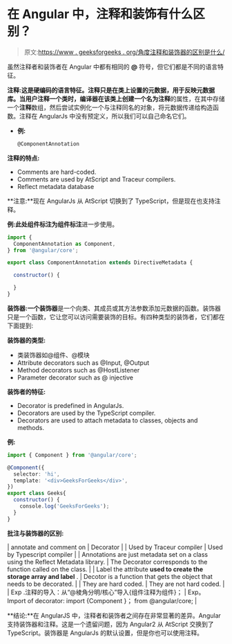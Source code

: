 # 在 Angular 中，注释和装饰有什么区别？

> 原文:[https://www . geeksforgeeks . org/角度注释和装饰器的区别是什么/](https://www.geeksforgeeks.org/what-are-the-differences-between-an-annotation-and-a-decorator-in-angular/)

虽然注释者和装饰者在 Angular 中都有相同的 **@** 符号，但它们都是不同的语言特征。

**注释:**这是硬编码的语言特征。注释只是在类上设置的元数据，用于反映元数据库。当用户注释一个类时，编译器在该类上创建一个名为**注释**的属性，在其中存储一个**注释**数组，然后尝试实例化一个与注释同名的对象，将元数据传递给构造函数。注释在 AngularJs 中没有预定义，所以我们可以自己命名它们。

*   **例:**

    ```ts
    @ComponentAnnotation
    ```

**注释的特点:**

*   Comments are hard-coded.
*   Comments are used by AtScript and Traceur compilers.
*   Reflect metadata database

**注意:**现在 AngularJs 从 AtScript 切换到了 TypeScript，但是现在也支持注释。

**例:**此处组件标注为**组件标注**进一步使用。

```ts
import { 
  ComponentAnnotation as Component,
} from '@angular/core';

export class ComponentAnnotation extends DirectiveMetadata {

  constructor() {

  }
}
```

**装饰器:**一个**装饰器**是一个向类、其成员或其方法参数添加元数据的函数。装饰器只是一个函数，它让您可以访问需要装饰的目标。有四种类型的装饰者，它们都在下面提到:

**装饰器的类型:**

*   类装饰器如@组件、@模块
*   Attribute decorators such as @Input, @Output
*   Method decorators such as @HostListener
*   Parameter decorator such as @ injective

**装饰者的特征:**

*   Decorator is predefined in AngularJs.
*   Decorators are used by the TypeScript compiler.
*   Decorators are used to attach metadata to classes, objects and methods.

**例:**

```ts
import { Component } from '@angular/core';

@Component({
  selector: 'hi',
  template: '<div>GeeksForGeeks</div>',
})
export class Geeks{
  constructor() {
    console.log('GeeksForGeeks');
  }
}
```

**批注与装饰器的区别:**

| annotate and comment on | Decorator |
| Used by Traceur compiler | Used by Typescript compiler |
| Annotations are just metadata set on a class using the Reflect Metadata library. | The Decorator corresponds to the function called on the class. |
| Label the attribute **used to create the storage array and label** . | Decotor is a function that gets the object that needs to be decorated. |
| They are hard coded. | They are not hard coded. |
| Exp .注释的导入：从“@棱角分明/核心”导入{组件注释为组件}； | Exp。 Import of decorator: import {Component }； from @angular/core; |

**结论:**在 AngularJS 中，注释者和装饰者之间存在非常显著的差异。Angular 支持装饰器和注释。这是一个遗留问题，因为 Angular2 从 AtScript 交换到了 TypeScript。装饰器是 AngularJs 的默认设置，但是你也可以使用注释。